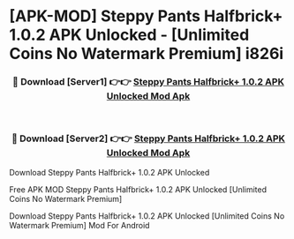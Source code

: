 # [APK-MOD] Steppy Pants Halfbrick+ 1.0.2 APK Unlocked - [Unlimited Coins No Watermark Premium] i826i



<div align="center">
<h3>🔴 Download [Server1] 👉👉 <a href="https://momento.my/?title=Steppy_Pants_Halfbrick+_1.0.2_APK_Unlocked">Steppy Pants Halfbrick+ 1.0.2 APK Unlocked Mod Apk</a></h3><br>

<h3>🔴 Download [Server2] 👉👉 <a href="https://momento.my/?title=Steppy_Pants_Halfbrick+_1.0.2_APK_Unlocked">Steppy Pants Halfbrick+ 1.0.2 APK Unlocked Mod Apk</a></h3>
</div>



Download Steppy Pants Halfbrick+ 1.0.2 APK Unlocked 

Free APK MOD Steppy Pants Halfbrick+ 1.0.2 APK Unlocked [Unlimited Coins No Watermark Premium]

Download Steppy Pants Halfbrick+ 1.0.2 APK Unlocked [Unlimited Coins No Watermark Premium] Mod For Android
